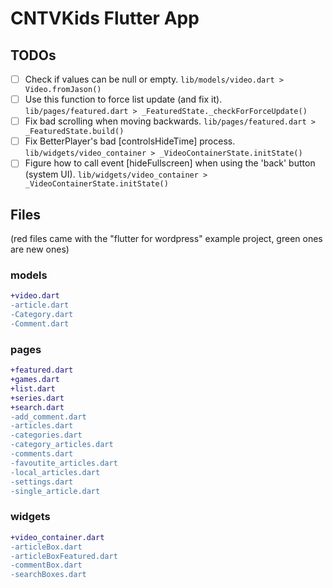 # CNTVKids Flutter App

## TODOs
- [ ] Check if values can be null or empty. `lib/models/video.dart > Video.fromJason()`
- [ ] Use this function to force list update (and fix it). `lib/pages/featured.dart > _FeaturedState._checkForForceUpdate()`
- [ ] Fix bad scrolling when moving backwards. `lib/pages/featured.dart > _FeaturedState.build()`
- [ ] Fix BetterPlayer's bad [controlsHideTime] process. `lib/widgets/video_container > _VideoContainerState.initState()`
- [ ] Figure how to call event [hideFullscreen] when using the 'back' button (system UI). `lib/widgets/video_container > _VideoContainerState.initState()`

## Files
(red files came with the "flutter for wordpress" example project, green ones are new ones)

### models

``` diff
+video.dart
-article.dart
-Category.dart
-Comment.dart
```


### pages

``` diff
+featured.dart
+games.dart
+list.dart
+series.dart
+search.dart
-add_comment.dart
-articles.dart
-categories.dart
-category_articles.dart
-comments.dart
-favoutite_articles.dart
-local_articles.dart
-settings.dart
-single_article.dart
```


### widgets

``` diff
+video_container.dart
-articleBox.dart
-articleBoxFeatured.dart
-commentBox.dart
-searchBoxes.dart
```
